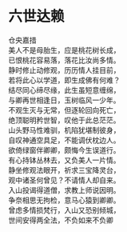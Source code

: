 # 六世达赖  
仓央嘉措  
美人不是母胎生，应是桃花树长成，  
已恨桃花容易落，落花比汝尚多情。  
静时修止动修观，历历情人挂目前，  
若将此心以学道，即生成佛有何难？  
结尽同心缔尽缘，此生虽短意缠绵，  
与卿再世相逢日，玉树临风一少年。  
不观生灭与无常，但逐轮回向死亡，  
绝顶聪明矜世智，叹他于此总茫茫。  
山头野马性难驯，机陷犹堪制彼身，  
自叹神通空具足，不能调伏枕边人。  
欲倚绿窗伴卿卿，颇悔今生误道行。  
有心持钵丛林去，又负美人一片情。  
静坐修观法眼开，祈求三宝降灵台，  
观中诸圣何曾见？不请情人却自来。  
入山投谒得道僧，求教上师说因明。  
争奈相思无拘检，意马心猿到卿卿。  
曾虑多情损梵行，入山又恐别倾城，  
世间安得两全法，不负如来不负卿
